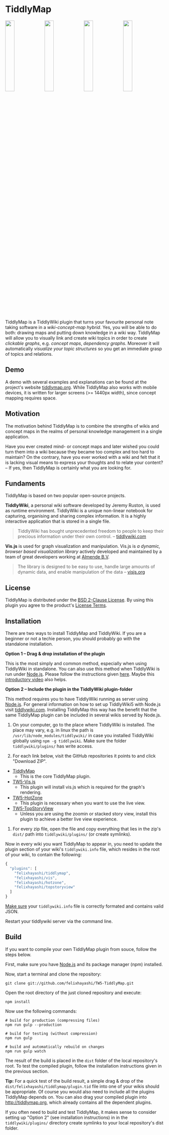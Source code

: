 TiddlyMap
=====================================================================

<img src="https://cloud.githubusercontent.com/assets/4307137/9981521/384afc1a-5fc0-11e5-92bc-2c2ce5996766.png" width="24%" />
<img src="https://cloud.githubusercontent.com/assets/4307137/9981522/3863033c-5fc0-11e5-9c2d-f27762f51f8b.png" width="24%" />
<img src="https://cloud.githubusercontent.com/assets/4307137/9981524/386d61b0-5fc0-11e5-9485-94f75be5e049.png" width="24%" />
<img src="https://cloud.githubusercontent.com/assets/4307137/9981523/386d00a8-5fc0-11e5-9006-11ed7abce725.png" width="24%" />

TiddlyMap is a TiddlyWiki plugin that turns your favourite personal note taking software in a *wiki-concept-map hybrid*. Yes, you will be able to do both: drawing maps and putting down knowledge in a wiki way. TiddlyMap will allow you to visually link and create wiki topics in order to create *clickable graphs*, e.g. *concept maps*, *dependency graphs*. Moreover it will automatically *visualize your topic structures* so you get an immediate grasp of topics and relations.

Demo
---------------------------------------------------------------------

A demo with several examples and explanations can be found at the project's website [tiddlymap.org](http://tiddlymap.org). While TiddlyMap also works with mobile devices, it is written for larger screens (>= 1440px width), since concept mapping requires space.

Motivation
---------------------------------------------------------------------

The motivation behind TiddlyMap is to combine the strengths of wikis and concept maps in the realms of personal knowledge management in a single application.

Have you ever created mind- or concept maps and later wished you could turn them into a wiki because they became too complex and too hard to maintain? On the contrary, have you ever worked with a wiki and felt that it is lacking visual means to express your thoughts and to relate your content? – If yes, then TiddlyMap is certainly what you are looking for.

Fundaments
---------------------------------------------------------------------

TiddlyMap is based on two popular open-source projects.

**TiddlyWiki**, a personal wiki software developed by Jeremy Ruston, is used as runtime environment.  TiddlyWiki is a unique non-linear notebook for capturing, organising and sharing complex information. It is a highly interactive application that is stored in a single file.

> TiddlyWiki has bought unprecedented freedom to people to keep their precious information under their own control. – [tiddlywiki.com](http://tiddlywiki.com/#TiddlyWiki)

**Vis.js** is used for graph visualization and manipulation. Vis.js is *a dynamic, browser based visualization library* actively developed and maintained by a team of great developers working at [Almende B.V](http://almende.com).

> The library is designed to be easy to use, handle large amounts of dynamic data, and enable manipulation of the data – [visjs.org](http://visjs.org/)

License
---------------------------------------------------------------------

TiddlyMap is distributed under the [BSD 2-Clause License](http://opensource.org/licenses/BSD-2-Clause). By using this plugin you agree to the product's [License Terms](https://github.com/felixhayashi/TW5-TiddlyMap/blob/master/LICENSE).

Installation
---------------------------------------------------------------------

There are two ways to install TiddlyMap and TiddlyWiki. If you are a beginner or not a techie person, you should probably go with the standalone installation.

**Option 1 – Drag & drop installation of the plugin**

This is the most simply and common method, especially when using TiddlyWiki in standalone. You can also use this method when TiddlyWiki is run under [Node.js](https://nodejs.org/en). Please follow the instructions given [here](http://tiddlymap.org/#Installation). Maybe this [introductory video](https://youtu.be/dmeIxuN0L5w) also helps.

**Option 2 – Include the plugin in the TiddlyWiki plugin-folder**

This method requires you to have TiddlyWiki running as server using [Node.js](https://nodejs.org/en). For general information on how to set up TiddlyWiki5 with Node.js visit [tiddlywiki.com](http://tiddlywiki.com). Installing TiddlyMap this way has the benefit that the same TiddlyMap plugin can be included in several wikis served by Node.js.

1. On your computer, go to the place where TiddlyWiki is installed. The place may vary, e.g. in linux the path is `/usr/lib/node_modules/tiddlywiki/` in case you installed TiddlyWiki globally using `npm -g tiddlywiki`. Make sure the folder `tiddlywiki/plugins/` has write access.

1. For each link below, visit the GitHub repositories it points to and click "Download ZIP". 

  * [TiddlyMap](https://github.com/felixhayashi/TW5-TiddlyMap)
    * This is the core TiddlyMap plugin.
  * [TW5-Vis.js](https://github.com/felixhayashi/TW5-Vis.js)
    * This plugin will install vis.js which is required for the graph's rendering.
  * [TW5-HotZone](https://github.com/felixhayashi/TW5-HotZone)
    * This plugin is necessary when you want to use the live view.
  * [TW5-TopStoryView](https://github.com/felixhayashi/TW5-TopStoryView)
    * Unless you are using the zoomin or stacked story view, install this plugin to achieve a better live view experience.

1. For every zip file, open the file and copy everything that lies in the zip's `dist/` path into `tiddlywiki/plugins/` (or create symlinks).

Now in every wiki you want TiddlyMap to appear in, you need to update the plugin section of your wiki's `tiddlywiki.info` file, which resides in the root of your wiki, to contain the following:

```javascript
{
  "plugins": [
    "felixhayashi/tiddlymap",
    "felixhayashi/vis",
    "felixhayashi/hotzone",
    "felixhayashi/topstoryview"
  ]
}
```

[Make sure](http://jsonlint.com/) your `tiddlywiki.info` file is correctly formated and contains valid JSON.

Restart your tiddlywiki server via the command line.

Build
---------------------------------------------------------------------

If you want to compile your own TiddlyMap plugin from souce, follow the steps below.

First, make sure you have [Node.js](https://nodejs.org/en) and its package manager (npm) installed.

Now, start a terminal and clone the repository:

    git clone git://github.com/felixhayashi/TW5-TiddlyMap.git

Open the root directory of the just cloned repository and execute:

    npm install

Now use the following commands:

    # build for production (compressing files)
    npm run gulp --production
    
    # build for testing (without compression)
    npm run gulp
    
    # build and automatically rebuild on changes
    npm run gulp watch

The result of the build is placed in the `dist` folder of the local repository's root. To test the compiled plugin, follow the installation instructions given in the previous section.

**Tip:** For a quick test of the build result, a simple drag & drop of the `dist/felixhayashi/tiddlymap/plugin.tid` file into one of your wikis should be appropriate. Of course you would also need to include all the plugins TiddlyMap depends on. You can also drag your compiled plugin into http://tiddlymap.org, which already contains all the dependent plugins.

If you often need to build and test TiddlyMap, it makes sense to consider setting up "Option 2" (see installation instructions) in in the `tiddlywiki/plugins/` directory create symlinks to your local repository's dist folder.
